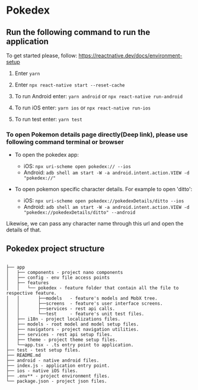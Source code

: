 # Pokedex

## Run the following command to run the application

To get started please, follow: <https://reactnative.dev/docs/environment-setup>

1. Enter `yarn`

2. Enter `npx react-native start --reset-cache`

3. To run Android enter: `yarn android` or `npx react-native run-android`

4. To run iOS enter: `yarn ios` or `npx react-native run-ios`

5. To run test enter: `yarn test`

### To open Pokemon details page directly(Deep link), please use following command terminal or browser

- To open the pokedex app:
  - iOS: `npx uri-scheme open pokedex:// --ios`
  - Android: `adb shell am start -W -a android.intent.action.VIEW -d "pokedex://"`
  
- To open pokemon specific character details. For example to open 'ditto':
  - iOS: `npx uri-scheme open pokedex://pokedexDetails/ditto --ios`
  - Android: `adb shell am start -W -a android.intent.action.VIEW -d "pokedex://pokedexDetails/ditto" --android`

 Likewise, we can pass any character name through this url and open the details of that.

## Pokedex project structure

```

├── app
│   ├── components - project nano components
│   ├── config - env file access points
│   ├── features
│   │   └── pokedex - feature folder that contain all the file to respective feature.
│   │       ├──models   - feature's models and MobX tree.
│   │       ├──screens  - feature's user interface screens.
│   │       ├──services - rest api calls.
│   │       └──test     - feature's unit test files.
│   ├── i18n - project localizations files.
│   ├── models - root model and model setup files.
│   ├── navigators - project navigation utilities.
│   ├── services - rest api setup files.
│   ├── theme - project theme setup files.
│   └──app.tsx - .ts entry point to application.
├── test - test setup files.
├── README.md
├── android - native android files.
├── index.js - application entry point.
├── ios - native iOS files.
├── .env** - project environment files.
└── package.json - project json files.

```
